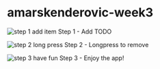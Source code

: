 # amarskenderovic-week3

![step 1 add item](https://cloud.githubusercontent.com/assets/18394877/15276387/08b679ec-1ae7-11e6-8bb7-a70c94839d41.jpg)
Step 1 - Add TODO

![step 2 long press](https://cloud.githubusercontent.com/assets/18394877/15276389/0c2f42ac-1ae7-11e6-8c6b-2549d5017658.jpg)
Step 2 - Longpress to remove

![step 3 have fun](https://cloud.githubusercontent.com/assets/18394877/15276390/0e7a9ff2-1ae7-11e6-8df0-dccf86fe6903.jpg)
Step 3 - Enjoy the app!
